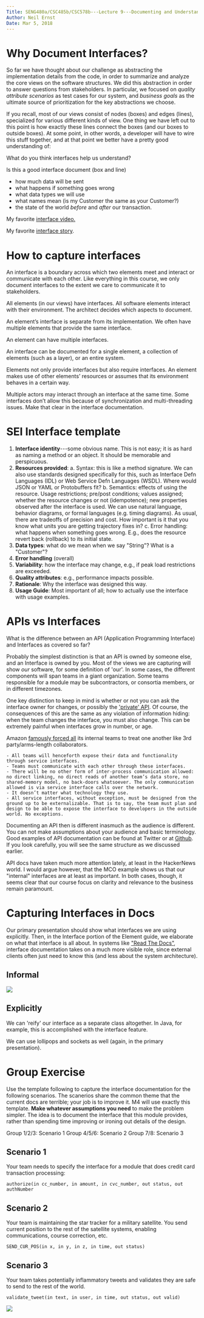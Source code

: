 ```yaml
---
Title: SENG480a/CSC485b/CSC578b---Lecture 9---Documenting and Understanding Interfaces
Author: Neil Ernst
Date: Mar 5, 2018
---
```


# Why Document Interfaces?
So far we have thought about our challenge as abstracting the implementation details from the code, in order to summarize and analyze the core views on the software structures. We did this abstraction in order to answer questions from stakeholders. In particular, we focused on *quality attribute scenarios* as test cases for our system, and *business goals* as the ultimate source of prioritization for the key abstractions we choose.

If you recall, most of our views consist of nodes (boxes) and edges (lines), specialized for various different kinds of view. One thing we have left out to this point is how exactly these lines connect the boxes (and our boxes to outside boxes). At some point, in other words, a developer will have to wire this stuff together, and at that point we better have a pretty good understanding of:

What do you think interfaces help us understand? 

Is this a good interface document (box and line)

- how much data will be sent
- what happens if something goes wrong
- what data types we will use
- what names mean (is my Customer the same as your Customer?)
- the state of the world *before* and *after* our transaction.

My favorite [interface video.](https://www.youtube.com/watch?v=Z3csfLkMJT4)

My favorite [interface story](img/MCO-rootcause.png).

# How to capture interfaces
An interface is a boundary across which two elements meet and interact or communicate with each other. Like everything in this course, we only document interfaces to the extent we care to communicate it to stakeholders. 

All elements (in our views) have interfaces. All software elements interact with their environment.  The architect decides which aspects to document.

An element’s interface is separate from its implementation. We often have multiple elements that provide the same interface. 

An element can have multiple interfaces. 

An interface can be documented for a single element, a collection of elements (such as a layer), or an entire system.

Elements not only provide interfaces but also require interfaces. An element makes use of other elements’ resources or assumes that its environment behaves in a certain way. 

Multiple actors may interact through an interface at the same time. Some interfaces don’t allow this because of synchronization and multi-threading issues. Make that clear in the interface documentation. 

# SEI Interface template
1. **Interface identity**---some obvious name. This is not easy; it is as hard as naming a method or an object. It should be memorable and perspicuous. 
2. **Resources provided**:
	a. Syntax: this is like a method signature. We can also use standards designed specifically for this, such as Interface Defn Languages (IDL) or Web Service Defn Languages (WSDL). Where would JSON or YAML or Protobuffers fit?
	b. Semantics: effects of using the resource. Usage restrictions; pre/post conditions; values assigned; whether the resource changes or not (idempotence); new properties observed after the interface is used. We can use natural language, behavior diagrams, or formal languages (e.g. timing diagrams). As usual, there are tradeoffs of precision and cost. How important is it that you know what units you are getting trajectory fixes in?
	c. Error handling: what happens when something goes wrong. E.g., does the resource revert back (rollback) to its initial state.
3. **Data types**: what do we mean when we say "String"? What is a "Customer"?
4. **Error handling** (overall)
5. **Variability**: how the interface may change, e.g., if peak load restrictions are exceeded.
6. **Quality attributes**: e.g., performance impacts possible.
7. **Rationale**: Why the interface was designed this way.
8. **Usage Guide**: Most important of all; how to actually use the interface with usage examples. 

# APIs vs Interfaces
What is the difference between an API (Application Programming Interface) and Interfaces as covered so far?

Probably the simplest distinction is that an API is owned by someone else, and an Interface is owned by you. Most of the views we are capturing will show *our* software, for some definition of 'our'. In some cases, the different components will span teams in a giant organization. Some teams responsible for a module may be subcontractors, or consortia members, or in different timezones. 

One key distinction to keep in mind is whether or not you can ask the interface owner for changes, or possibly the ['private' API](http://www.stratigery.com/nt.sekrits.html#hidden_api). Of course, the consequences of this are the same as any violation of information hiding: when the team changes the interface, you must also change. This can be extremely painful when interfaces grow in number, or age. 

Amazon [famously forced all](https://apievangelist.com/2012/01/12/the-secret-to-amazons-success-internal-apis/) its internal teams to treat one another like 3rd party/arms-length collaborators. 

	- All teams will henceforth expose their data and functionality through service interfaces.
	- Teams must communicate with each other through these interfaces.
	- There will be no other form of inter-process communication allowed: no direct linking, no direct reads of another team’s data store, no shared-memory model, no back-doors whatsoever. The only communication allowed is via service interface calls over the network.
	- It doesn’t matter what technology they use.
	- All service interfaces, without exception, must be designed from the ground up to be externalizable. That is to say, the team must plan and design to be able to expose the interface to developers in the outside world. No exceptions.

Documenting an API then is different inasmuch as the audience is different. You can not make assumptions about your audience and basic terminology. Good examples of API documentation can be found at Twitter or at [Github](https://developer.github.com/v3/). If you look carefully, you will see the same structure as we discussed earlier. 

API docs have taken much more attention lately, at least in the HackerNews world. I would argue however, that the MCO example shows us that our "internal" interfaces are at least as important. In both cases, though, it seems clear that our course focus on clarity and relevance to the business remain paramount.

# Capturing Interfaces in Docs
Our primary presentation should show what interfaces we are using explicitly. Then, in the Interface portion of the Element guide, we elaborate on what that interface is all about. In systems like ["Read The Docs"](http://bootstrap-datepicker.readthedocs.io/en/v1.7.1/methods.html), interface documentation takes on a much more visible role, since external clients often just need to know this (and less about the system architecture). 

## Informal
![](img/interface-simple.png)

## Explicitly
We can 'reify' our interface as a separate class altogether. In Java, for example, this is accomplished with the interface feature. 

We can use lollipops and sockets as well (again, in the primary presentation).

# Group Exercise

Use the template following to capture the interface documentation for the following scenarios. The scanerios share the common theme that the current docs are terrible; your job is to improve it. M4 will use exactly this template. **Make whatever assumptions you need** to make the problem simpler. The idea is to document the interface that this module provides, rather than spending time improving or ironing out details of the design. 

Group 1/2/3: Scenario 1
Group 4/5/6: Scenario 2
Group 7/8: Scenario 3

## Scenario 1
Your team needs to specify the interface for a module that does credit card transaction processing:

`authorize(in cc_number, in amount, in cvc_number, out status, out authNumber`

## Scenario 2
Your team is maintaining the star tracker for a military satellite. You send current position to the rest of the satellite systems, enabling communications, course correction, etc. 

`SEND_CUR_POS(in x, in y, in z, in time, out status)`

## Scenario 3
Your team takes potentially inflammatory tweets and validates they are safe to send to the rest of the world.

`validate_tweet(in text, in user, in time, out status, out valid)`


![](img/interface-doc-template.png)

